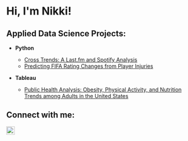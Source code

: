 <h1>Hi, I'm Nikki! </h1>

<h2>Applied Data Science Projects:</h2>

- <b>Python</b>
  - [Cross Trends: A Last.fm and Spotify Analysis](https://github.com/nikkishimao/Last.fmSpotifyProject)
  - [Predicting FIFA Rating Changes from Player Injuries](https://github.com/nikkishimao/PredictingFIFARatingChanges)
 
- <b>Tableau</b>
  - [Public Health Analysis: Obesity, Physical Activity, and Nutrition Trends among Adults in the United States](https://github.com/nikkishimao/PublicHealthAnalysisProject)

<h2>Connect with me:</h2>

[<img align="left" alt="NikkiShimao | LinkedIn" width="22px" src="https://cdn.jsdelivr.net/npm/simple-icons@v3/icons/linkedin.svg" />][linkedin]

[linkedin]: https://linkedin.com/in/nikkishimao

<!--
some next ideas:

- 🔭 I’m currently working on ...
- 🌱 I’m currently learning ...
- 👯 I’m looking to collaborate on ...
- 🤔 I’m looking for help with ...
- 💬 Ask me about ...
- 📫 How to reach me: ...
- 😄 Pronouns: ...
- ⚡ Fun fact: ...
-->

